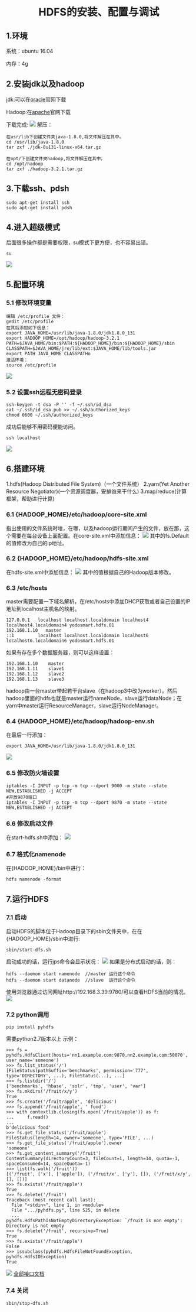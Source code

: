 # <center>HDFS的安装、配置与调试</center>
## 1.环境
系统：ubuntu 16.04

内存：4g
## 2.安装jdk以及hadoop
jdk:可以在[oracle](https://www.oracle.com/technetwork/java/javase/downloads/index.html)官网下载

Hadoop:在[apache](http://www.apache.org/dyn/closer.cgi/hadoop/common/)官网下载

下载完成:
![](download.png)
解压：
```
在usr/lib下创建文件夹java-1.8.0,将文件解压在其中。
cd /usr/lib/java-1.8.0
tar zxf ./jdk-8u131-linux-x64.tar.gz

在opt/下创建文件夹hadoop,将文件解压在其中。
cd /opt/hadoop
tar zxf ./hadoop-3.2.1.tar.gz
```
## 3.下载ssh、pdsh
```
sudo apt-get install ssh
sudo apt-get install pdsh
```

## 4.进入超级模式
后面很多操作都是需要权限，su模式下更方便，也不容易出错。
```
su
```
![](su.png)

## 5.配置环境
### 5.1 修改环境变量
```
编辑 /etc/profile 文件：
gedit /etc/profile
在其后添加如下信息：
export JAVA_HOME=/usr/lib/java-1.8.0/jdk1.8.0_131
export HADOOP_HOME=/opt/hadoop/hadoop-3.2.1
PATH=$JAVA_HOME/bin:$PATH:${HADOOP_HOME}/bin:${HADOOP_HOME}/sbin
CLASSPATH=$JAVA_HOME/jre/lib/ext:$JAVA_HOME/lib/tools.jar
export PATH JAVA_HOME CLASSPATHo
激活环境：
source /etc/profile
```
![](profile.png)

### 5.2 设置ssh远程无密码登录
```
ssh-keygen -t dsa -P '' -f ~/.ssh/id_dsa
cat ~/.ssh/id_dsa.pub >> ~/.ssh/authorized_keys
chmod 0600 ~/.ssh/authorized_keys
```
成功后能够不用密码便能访问。
```
ssh localhost
```
![](ssh.png)

## 6.搭建环境
1.hdfs(Hadoop Distributed File System)（一个文件系统）
2.yarn(Yet Another Resource Negotiator)(一个资源调度器，安排谁来干什么)
3.map/reduce(计算框架，帮助进行计算)

### 6.1 {HADOOP_HOME}/etc/hadoop/core-site.xml
指出使用的文件系统时啥，在哪，以及hadoop运行期间产生的文件，放在那，这个需要在每台设备上面配置。在core-site.xml中添加信息：
![](core.png)
其中的fs.Default的值修改为自己的ip地址。

### 6.2 {HADOOP_HOME}/etc/hadoop/hdfs-site.xml
在hdfs-site.xml中添加信息：
![](hdfs.png)
其中的值根据自己的Hadoop版本修改。

### 6.3 /etc/hosts
master需要配置一下域名解析，在/etc/hosts中添加DHCP获取或者自己设置的IP地址到localhost主机名的映射。
```
127.0.0.1   localhost localhost.localdomain localhost4 localhost4.localdomain4 yodosmart.hdfs.01
192.168.1.10   master
::1         localhost localhost.localdomain localhost6 localhost6.localdomain6 yodosmart.hdfs.01
```
如果有存在多个数据服务器，则可以这样设置：
```
192.168.1.10    master
192.168.1.11    slave1
192.168.1.12    slave2
192.168.1.13    slave3
```
hadoop由一台master带起若干台slave（在hadoop3中改为worker）。然后hadoop里面的hdfs也就是master运行nameNode，slave运行dataNode；在yarn中master运行ResourceManager，slave运行NodeManager。
### 6.4 {HADOOP_HOME}/etc/hadoop/hadoop-env.sh
在最后一行添加：
```
export JAVA_HOME=/usr/lib/java-1.8.0/jdk1.8.0_131
```
![](env.png)

### 6.5 修改防火墙设置
```#开放9000端口
iptables -I INPUT -p tcp -m tcp --dport 9000 -m state --state NEW,ESTABLISHED -j ACCEPT
#开放9870端口
iptables -I INPUT -p tcp -m tcp --dport 9870 -m state --state NEW,ESTABLISHED -j ACCEPT
```

### 6.6 修改启动文件
在start-hdfs.sh中添加：
![](startdfs.png)

### 6.7 格式化namenode
在{HADOOP_HOME}/bin中进行：
```
hdfs namenode -format
```

## 7.运行HDFS
### 7.1 启动
启动HDFS的脚本位于Hadoop目录下的sbin文件夹中，在在{HADOOP_HOME}/sbin中进行:
```
sbin/start-dfs.sh
```
启动成功的话，运行jps命令会显示状况：
![](jps.png)
如果是分布式启动的话，则：
```
hdfs --daemon start namenode  //master 运行这个命令
hdfs --daemon start datanode  //slave  运行这个命令
```
使用浏览器通过访问网址http://192.168.3.39:9780/可以查看HDFS当前的情况。
![](www.png)
### 7.2 python调用
```
pip install pyhdfs
```
需要python2.7版本以上
示例：
```
>>> fs = pyhdfs.HdfsClient(hosts='nn1.example.com:9870,nn2.example.com:50070', user_name='someone')
>>> fs.list_status('/')
[FileStatus(pathSuffix='benchmarks', permission='777', type='DIRECTORY', ...), FileStatus(...), ...]
>>> fs.listdir('/')
['benchmarks', 'hbase', 'solr', 'tmp', 'user', 'var']
>>> fs.mkdirs('/fruit/x/y')
True
>>> fs.create('/fruit/apple', 'delicious')
>>> fs.append('/fruit/apple', ' food')
>>> with contextlib.closing(fs.open('/fruit/apple')) as f:
...     f.read()
...
b'delicious food'
>>> fs.get_file_status('/fruit/apple')
FileStatus(length=14, owner='someone', type='FILE', ...)
>>> fs.get_file_status('/fruit/apple').owner
'someone'
>>> fs.get_content_summary('/fruit')
ContentSummary(directoryCount=3, fileCount=1, length=14, quota=-1, spaceConsumed=14, spaceQuota=-1)
>>> list(fs.walk('/fruit'))
[('/fruit', ['x'], ['apple']), ('/fruit/x', ['y'], []), ('/fruit/x/y', [], [])]
>>> fs.exists('/fruit/apple')
True
>>> fs.delete('/fruit')
Traceback (most recent call last):
  File "<stdin>", line 1, in <module>
  File ".../pyhdfs.py", line 525, in delete
  ...
pyhdfs.HdfsPathIsNotEmptyDirectoryException: `/fruit is non empty': Directory is not empty
>>> fs.delete('/fruit', recursive=True)
True
>>> fs.exists('/fruit/apple')
False
>>> issubclass(pyhdfs.HdfsFileNotFoundException, pyhdfs.HdfsIOException)
True
```
![](py.png)
[全部接口文档](https://pyhdfs.readthedocs.io/en/latest/)

### 7.4 关闭
```
sbin/stop-dfs.sh
```